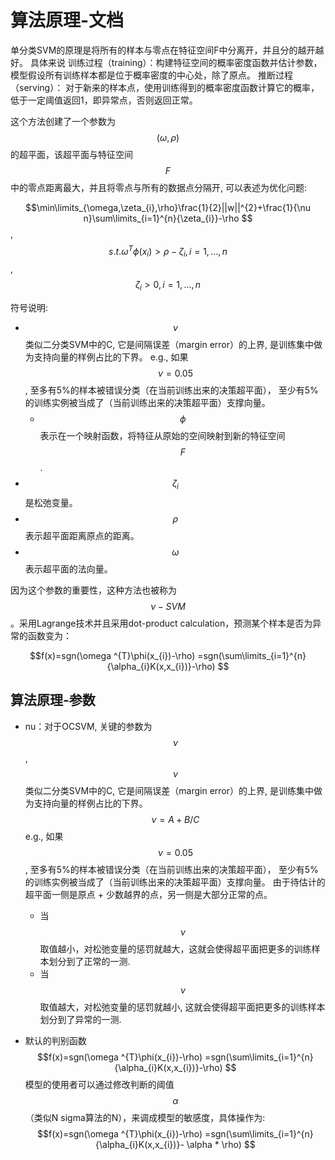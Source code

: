 
# 算法原理-文档
单分类SVM的原理是将所有的样本与零点在特征空间F中分离开，并且分的越开越好。
具体来说
训练过程（training）：构建特征空间的概率密度函数并估计参数，模型假设所有训练样本都是位于概率密度的中心处，除了原点。
推断过程（serving）：
对于新来的样本点，使用训练得到的概率密度函数计算它的概率，低于一定阈值返回1，即异常点，否则返回正常。


这个方法创建了一个参数为$$(\omega,\rho)$$的超平面，该超平面与特征空间$$F$$中的零点距离最大，并且将零点与所有的数据点分隔开, 可以表述为优化问题:

$$\min\limits_{\omega,\zeta_{i},\rho}\frac{1}{2}||w||^{2}+\frac{1}{\nu n}\sum\limits_{i=1}^{n}{\zeta_{i}}-\rho $$,
$$s.t. \omega^{T}\phi(x_{i})>\rho-\zeta_{i} , i=1,...,n$$,
$$ \zeta_{i}>0 ,i=1,...,n $$

符号说明:
  - $$\nu$$ 类似二分类SVM中的C, 它是间隔误差（margin error）的上界, 
  是训练集中做为支持向量的样例占比的下界。
  e.g., 如果$$\nu = 0.05$$, 至多有5%的样本被错误分类（在当前训练出来的决策超平面），
  至少有5%的训练实例被当成了（当前训练出来的决策超平面）支撑向量。
    - $$\phi$$表示在一个映射函数，将特征从原始的空间映射到新的特征空间$$F$$.
  - $$\zeta_{i}$$ 是松弛变量。
  - $$\rho$$ 表示超平面距离原点的距离。
  - $$\omega$$ 表示超平面的法向量。

因为这个参数的重要性，这种方法也被称为 $$\nu-SVM$$ 。采用Lagrange技术并且采用dot-product calculation，预测某个样本是否为异常的函数变为：

$$f(x)=sgn(\omega ^{T}\phi(x_{i})-\rho) =sgn(\sum\limits_{i=1}^{n}{\alpha_{i}K(x,x_{i})}-\rho) $$



## 算法原理-参数
- nu：对于OCSVM, 关键的参数为$$\nu$$, $$\nu$$ 类似二分类SVM中的C, 它是间隔误差（margin error）的上界, 
是训练集中做为支持向量的样例占比的下界。$$\nu = A + B/C$$
e.g., 如果$$\nu = 0.05$$, 至多有5%的样本被错误分类（在当前训练出来的决策超平面），
至少有5%的训练实例被当成了（当前训练出来的决策超平面）支撑向量。
由于待估计的超平面一侧是原点 + 少数越界的点，另一侧是大部分正常的点。
  - 当$$\nu$$取值越小，对松弛变量的惩罚就越大，这就会使得超平面把更多的训练样本划分到了正常的一测.
  - 当$$\nu$$取值越大，对松弛变量的惩罚就越小, 这就会使得超平面把更多的训练样本划分到了异常的一测.

- 默认的判别函数
  $$f(x)=sgn(\omega ^{T}\phi(x_{i})-\rho) =sgn(\sum\limits_{i=1}^{n}{\alpha_{i}K(x,x_{i})}-\rho) $$
  模型的使用者可以通过修改判断的阈值$$\alpha$$（类似N sigma算法的N），来调成模型的敏感度，具体操作为:
  $$f(x)=sgn(\omega ^{T}\phi(x_{i})-\rho) =sgn(\sum\limits_{i=1}^{n}{\alpha_{i}K(x,x_{i})}- \alpha * \rho) $$

